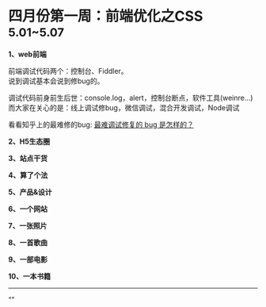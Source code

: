 
# 四月份第一周：前端优化之CSS <small>5.01~5.07</small>

__1、web前端__    

前端调试代码两个：控制台、Fiddler。  
说到调试基本会说到修bug的。    

调试代码前身前生后世：console.log，alert，控制台断点，软件工具(weinre...)
而大家在关心的是：线上调试修bug，微信调试，混合开发调试，Node调试

看看知乎上的最难修的bug: [最难调试修复的 bug 是怎样的？](https://www.zhihu.com/question/21991014)  
  
 
__2、H5生态圈__      

 
__3、站点干货__    


__4、算了个法__     


__5、产品&设计__        


__6、一个网站__


__7、一张照片__   
 

__8、一首歌曲__  


__9、一部电影__   
 

__10、一本书籍__ 




-------------------

“”

